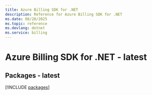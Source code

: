 ```yaml
---
title: Azure Billing SDK for .NET
description: Reference for Azure Billing SDK for .NET
ms.date: 08/28/2025
ms.topic: reference
ms.devlang: dotnet
ms.service: billing
---
```

# Azure Billing SDK for .NET - latest
## Packages - latest
[!INCLUDE [packages](billing-index.md)]